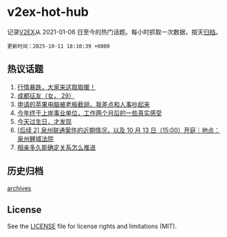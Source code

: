 # v2ex-hot-hub

 记录[V2EX](https://www.v2ex.com/)从 2021-01-06 日至今的热门话题。每小时抓取一次数据，按天[归档](archives)。

`更新时间：2025-10-11 18:10:39 +0800`

## 热议话题

1. [行情暴跌，大家来这取取暖！](https://www.v2ex.com/t/1164449)
1. [成都征友（女， 29）](https://www.v2ex.com/t/1164393)
1. [申请的苹果电脑被老板截胡，我差点和人事吵起来](https://www.v2ex.com/t/1164285)
1. [今年终于上岸事业单位，工作两个月后的一些真实感受](https://www.v2ex.com/t/1164420)
1. [今天过生日，才发现](https://www.v2ex.com/t/1164430)
1. [[后续 2] 泉州联通案件的近期情况，以及 10 月 13 日（15:00）开庭｜地点：泉州鲤城法院](https://www.v2ex.com/t/1164270)
1. [相亲多久能确定关系怎么推进](https://www.v2ex.com/t/1164431)

## 历史归档

[archives](archives)

## License

See the [LICENSE](LICENSE) file for license rights and limitations (MIT).
